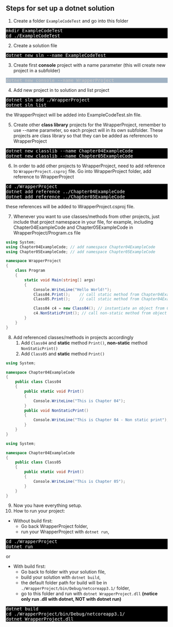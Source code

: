 ## Steps for set up a dotnet solution ##

1. Create a folder `ExampleCodeTest` and go into this folder

<div style="background:black;color:white">
<pre>
mkdir ExampleCodeTest
cd ./ExampleCodeTest
</pre>
</div>

2. Create a solution file

<div style="background:black;color:white">
<pre>
dotnet new sln --name ExampleCodeTest
</pre>
</div>

3. Create first **console** project with a name parameter (this will create new project in a subfolder) 

<div >
<pre style="background-color: #a0b2c3;font-weight: bold;color: #c3c5c7;">
dotnet new console --name WrapperProject
</pre>
</div>

4. Add new project in to solution and list project

<div >
<pre style="background-color:black;color:white">
dotnet sln add ./WrapperProject
dotnet sln list
</pre>
</div>
the WrapperProject will be added into ExampleCodeTest.sln file.


5. Create other **class library** projects for the WrapperProject, remember to use --name parameter, so each project will in its own subfolder. These projects are class library so that they can be added as references to WrapperProject

<div style="background:black;color:white">
<pre>
dotnet new classlib --name Chapter04ExampleCode
dotnet new classlib --name Chapter05ExampleCode
</pre>
</div>

6. In order to add other projects to WrapperProject, need to add reference to `WrapperProject.csproj` file. Go into WrapperProject folder, add reference to WrapperProject

<div style="background:black;color:white">
<pre>
cd ./WrapperProject
dotnet add reference ../Chapter04ExampleCode
dotnet add reference ../Chapter05ExampleCode
</pre>
</div>
these references will be added to WrapperProject.csproj file.


7. Whenever you want to use classes/methods from other projects, just include that project namespace in your file, for example, including Chapter04ExampleCode and Chapter05ExampleCode in WrapperProject/Program.cs file

```csharp
using System;
using Chapter04ExampleCode; // add namespace Chapter04ExampleCode
using Chapter05ExampleCode; // add namespace Chapter05ExampleCode

namespace WrapperProject
{
    class Program
    {
        static void Main(string[] args)
        {
            Console.WriteLine("Hello World!");
            Class04.Print();    // call static method from Chapter04ExampleCode.Class04
            Class05.Print();    // call static method from Chapter04ExampleCode.Class05

            Class04 c4 = new Class04(); // instantiate an object from Chapter04ExampleCode.Class04
            c4.NonStaticPrint(); // call non-static method from object
        }
    } 
}
```

8. Add referenced classes/methods in projects accordingly
   1. Add `Class04` and **static** method `Print()`, **non-static** method `NonStaticPrint()`
   2. Add `Class05` and **static** method `Print()` 
```csharp
using System;

namespace Chapter04ExampleCode
{
    public class Class04
    {
        public static void Print()
        {
            Console.WriteLine("This is Chapter 04");
        }
        public void NonStaticPrint()
        {
            Console.WriteLine("This is Chapter 04 - Non static print");
        }
    }
}
```


```csharp
using System;

namespace Chapter04ExampleCode
{
    public class Class05
    {
        public static void Print()
        {
            Console.WriteLine("This is Chapter 05");
        }
    }
}
```
9.  Now you have everything setup. 
10. How to run your project:
- Without build first: 
  - Go back WrapperProject folder, 
  - run your WrapperProject with `dotnet run`, 

<div style="background:black;color:white">
<pre>
cd ./WrapperProject
dotnet run
</pre>
</div>
 
or 

- With build first: 
  - Go back to folder with your solution file,
  - build your solution with `dotnet build`, 
  - the default folder path for build will be in `./WrapperProject/bin/Debug/netcoreapp3.1/` folder, 
  - go to this folder and run with `dotnet WrapperProject.dll` **(notice only run .dll with dotnet, NOT with dotnet run)**

<div style="background:black;color:white">
<pre>
dotnet build
cd ./WrapperProject/bin/Debug/netcoreapp3.1/
dotnet WrapperProject.dll
</pre>
</div>

